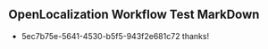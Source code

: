 ## OpenLocalization Workflow Test MarkDown
* 5ec7b75e-5641-4530-b5f5-943f2e681c72 thanks!

<!--HONumber=Jul16_HO2-->


